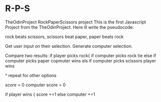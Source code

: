 # R-P-S
TheOdinProject RockPaperScissors project
This is the first Javascript Project from the TheOdinProject.
Here ill write the pseudocode:

rock beats scissors,
scissors beat paper,
paper beats rock

Get user input on their selection.
Generate computer selection.

Compare two results:
if player picks rock{
  if computer picks rock
    tie
  else if computer picks paper
    copmuter wins
  els if computer picks scissors
    player wins
    
^ repeat for other options

score = 0
computer score = 0

if player wins {
 score +=1
else
computer +=1


